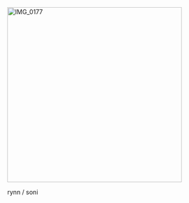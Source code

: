 
<img width="400" height="400" alt="IMG_0177" src="https://github.com/user-attachments/assets/c41c62cf-2dc2-4a8d-a7c3-4e0221688232" />

rynn  /  soni
